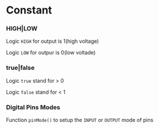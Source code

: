 # Constant


### HIGH|LOW

Logic `HIGH` for output is 1(high voltage)

Logic `LOW` for outpur is 0(low voltade) 

### true|false

Logic `true` stand for > 0

Logic `false` stand for < 1

### Digital Pins Modes

Function `pinMode()` to setup the `INPUT` or `OUTPUT` mode of pins